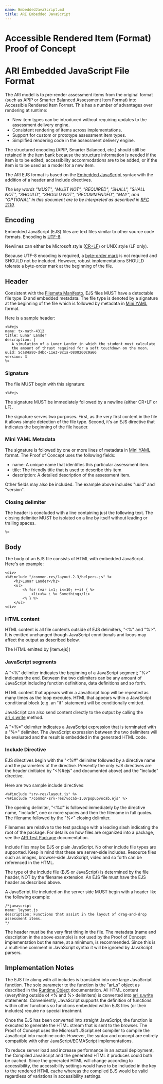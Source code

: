 ```yaml
---
name: EmbeddedJavaScript.md
title: ARI Embedded JavaScript
---
```


# Accessible Rendered Item (Format)<br/>Proof of Concept

# ARI Embedded JavaScript File Format

The ARI model is to pre-render assessment items from the original format (such as APIP or Smarter Balanced Assessment Item Format) into Accessible Rendered Item Format. This has a number of advantages over rendering at runtime:

* New item types can be introduced without requiring updates to the assessment delivery engine.
* Consistent rendering of items across implementations.
* Support for custom or prototype assessment item types.
* Simplified rendering code in the assessment delivery engine.

The structured encoding (APIP, Smarter Balanced, etc.) should still be retained in the item bank because the structure information is needed if the item is to be edited, accessibility accommodations are to be added, or if the item is to be used as a model for a new item.

The ARI EJS format is based on the [Embedded JavaScript](http://embeddedjs.com/) syntax with the addition of a header and include directives.

*The key words "MUST", "MUST NOT", "REQUIRED", "SHALL", "SHALL NOT", "SHOULD", "SHOULD NOT", "RECOMMENDED", "MAY", and "OPTIONAL" in this document are to be interpreted as described in [RFC 2119](https://www.ietf.org/rfc/rfc2119.txt).* 

## Encoding
Embedded JavaScript (EJS) files are text files similar to other source code formats. Encoding is [UTF-8](http://en.wikipedia.org/wiki/UTF-8).

Newlines can either be Microsoft style ([CR+LF](http://en.wikipedia.org/wiki/Newline)) or UNIX style (LF only).

Because UTF-8 encoding is required, a [byte-order mark](http://en.wikipedia.org/wiki/Byte_order_mark) is not required and SHOULD not be included. However, robust implementations SHOULD tolerate a byte-order mark at the beginning of the file. 

## Header
Consistent with the [Filemeta Manifesto](http://www.filemeta.org/Manifesto.html), EJS files MUST have a detectable file type ID and embedded metadata. The file type is denoted by a signature at the beginning of the file which is followed by metadata in [Mini YAML](https://code.google.com/p/mini-yaml-parser/) format.

Here is a sample header:

    <%#ejs
    name: tx-math-4312
	title: Lunar Lander
	description: |
       A simulation of a Luner Lander in which the student must calculate
       the amount of thrust required for a soft touchdown on the moon.
    uuid: 5ca84a80-d4bc-11e3-9c1a-0800200c9a66
    version: 3
	%>	

### Signature 

The file MUST begin with this signature:

    <%#ejs

The signature MUST be immediately followed by a newline (either CR+LF or LF).

The signature serves two purposes. First, as the very first content in the file it allows simple detection of the file type. Second, it's an EJS directive that indicates the beginning of the file header.

### Mini YAML Metadata

The signature is followed by one or more lines of metadata in [Mini YAML](https://code.google.com/p/mini-yaml-parser/) format. The Proof of Concept uses the following fields:

* name: A unique name that identifies this particular assessment item.
* title: The friendly title that is used to describe this item.
* description: A detailed description of the assessment item.

Other fields may also be included. The example above includes "uuid" and "version".

### Closing delimiter

The header is concluded with a line containing just the following text. The closing delimiter MUST be isolated on a line by itself without leading or trailing spaces.

    %>

## Body

The body of an EJS file consists of HTML with embedded JavaScript. Here's an example:

    <div>
	<%#include "/common-res/layout-2.3/helpers.js" %>
        <h1>Lunar Lander</h1>
		<ul>
			<% for (var i=1; i<=10; ++i) { %>
				<li><%= i %> Something</li>
			<% } %>
		</ul>
	<div>

### HTML content

HTML content is all file contents outside of EJS delimiters, "<%" and "%>". It is emitted unchanged though JavaScript conditionals and loops may affect the output as described below.

The HTML emitted by [item.ejs](

### JavaScript segments

A "<%" delimiter indicates the beginning of a JavaScript segment; "%>" indicates the end. Between the two delimiters can be any amount of JavaScript including function definitions, data definitions and so forth.

HTML content that appears within a JavaScript loop will be repeated as many times as the loop executes. HTML that appears within a JavaScript conditional block (e.g. an "if" statement) will be conditionally emitted.

JavaScript can also send content directly to the output by calling the [ari_s.write](RuntimeObjects.html#ari_s.write) method.

A "<%=" delimiter indicates a JavaScript expression that is terminated with a "%>" delimiter. The JavaScript expression between the two delimiters will be evaluated and the result is embedded in the generated HTML code.

### Include Directive

EJS directives begin with the "<%#" delimiter followed by a directive name and the parameters of the directive. Presently the only EJS directives are the header (initiated by "<%#ejs" and documented above) and the "include" directive.

Here are two sample include directives:

    <%#include "srv-res/layout.js" %>
	<%#include "/common-srv-res/vocab-1.0/popupvocab.ejs" %>

The opening delimiter, "<%#" is followed immediately by the directive name, "include", one or more spaces and then the filename in full quotes. The filename followed by the "%>" closing delimiter.

Filenames are relative to the test package with a leading slash indicating the root of the package. For details on how files are organized into a package, see the [ARI Test Package](TestPackage.html) documentation.

Include files may be EJS or plain JavaScript. No other include file types are supported. Keep in mind that these are server-side includes. Resource files such as images, browser-side JavaScript, video and so forth can be referenced in the HTML.

The type of the include file (EJS or JavaScript) is determined by the file header, NOT by the filename extension. An EJS file must have the EJS header as described above.

A JavaScript file included on the server side MUST begin with a header like the following example:

    /*javascript
    name: layout.js
    description: Functions that assist in the layout of drag-and-drop assessment items.
    */

The header must be the very first thing in the file. The metadata (name and description in the above example) is not used by the Proof of Concept implementation but the name, at a minimum, is recommended. Since this is a multi-line comment in JavaScript syntax it will be ignored by JavaScript parsers.

## Implementation Notes

The EJS file along with all includes is translated into one large JavaScript function. The sole parameter to the function is the "ari_s" object as described in the [Runtime Object](RuntimeObjects) documentation. All HTML content (everything outside of <% and %> delimiters) is converted into [ari_s.write](RuntimeObjects.html#ari_s.write) statements. Conveniently, JavaScript supports the definition of functions within other functions so functions embedded within EJS files (or their includes) require no special treatment.

Once the EJS has been converted into straight JavaScript, the function is executed to generate the HTML stream that is sent to the browser. The Proof of Concept uses the Microsoft JScript.net compiler to compile the JavaScript into machine code. However, the syntax and concept are entirely compatible with other JavaScript/ECMAScript implementations.

To reduce server load and increase performance in an actual deployment, the Compiled JavaScript and the generated HTML it produces could both be cached. Since the generated HTML will change according to accessibility, the accessibility settings would have to be included in the key to the rendered HTML cache whereas the compiled EJS would be valid regardless of variations in accessibility settings.
